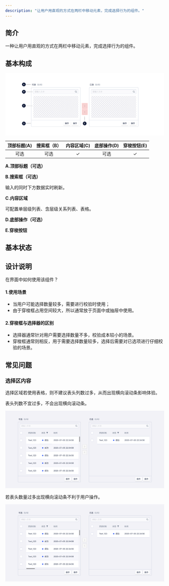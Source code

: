 ```yaml
---
description: "让用户用直观的方式在两栏中移动元素，完成选择行为的组件。"
---
```


<!--副标题具体写法见源代码模式-->



## 简介

一种让用户用直观的方式在两栏中移动元素，完成选择行为的组件。



## 基本构成

![](../../../images/Transfer/forms_01.png)

| 顶部标题(A) | 搜索框（B） | 内容区域(C) | 底部操作(D) | 穿梭按钮(E) |
| :---------: | :---------: | :---------: | :---------: | :---------: |
|    可选     |    可选     |      ✓      |    可选     |      ✓      |

**A.顶部标题（可选）**

**B.搜索框（可选）**

输入的同时下方数据实时刷新。

**C.内容区域**

可配置单层级列表、含层级关系列表、表格。

**D.底部操作（可选）**

**E.穿梭按钮**

## 基本状态








## 设计说明


在界面中如何使用该组件？



#### 1.使用场景

-  当用户可能选择数量较多，需要进行校验时使用；
-  由于穿梭框占用空间较大，所以通常放于页面中或抽屉中使用。



#### 2.穿梭框与选择器的区别

- 选择器通常针对用户需要选择数量不多，校验成本较小的场景。
- 穿梭框通常则相反，用于需要选择数量较多，选择后需要对已选项进行仔细校验的场景。



## 常见问题

### 选择区内容

选择区域若使用表格，则不建议表头列数过多，从而出现横向滚动条影响体验。

<div class="u-md-flex-without-bg">
   <div class="u-md-mr24">
      <p><i class="u-md-suggested"></i>表头列数不宜过多，不会出现横向滚动条。</p>
      <img src="../../../images/Transfer/descriptions_01.png"/>
   </div>
   <div>
      <p><i class="u-md-not-suggested"></i>若表头数量过多出现横向滚动条不利于用户操作。</p>
      <img src="../../../images/Transfer/descriptions_02.png"  />
   </div>
</div>



